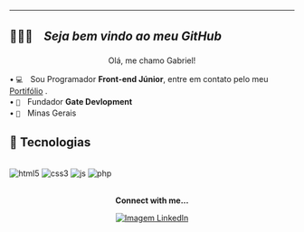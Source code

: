 -----------------------------------------------------
##  🙋🏽‍♂️ﾠ<em>Seja bem vindo ao meu GitHub</em></p>
<p align= "center">Olá, me chamo Gabriel!</p>


•   `💻`ﾠSou Programador <b>Front-end Júnior</b>, entre em contato pelo meu [Portifólio](https://gabrieldev-eight.vercel.app) .<br>
•  `📁`ﾠFundador <b>Gate Devlopment</b><br>
•  `📌`ﾠMinas Gerais

##  🧠 Tecnologias

<div style="display: inline_block"><br/>
<img align=center" alt="html5" src="https://img.shields.io/badge/HTML5-E34F26?style=for-the-badge&logo=html5&logoColor=white"/>
<img align=center" alt="css3" src="https://img.shields.io/badge/CSS3-1572B6?style=for-the-badge&logo=css3&logoColor=white"/>
<img align=center" alt="js"src="https://img.shields.io/badge/JavaScript-F7DF1E?style=for-the-badge&logo=javascript&logoColor=black"/>
<img align=center" alt="php"src="https://img.shields.io/badge/PHP-777BB4?style=for-the-badge&logo=php&logoColor=white"/>
</div><br/>

<p align= "center"> <b>Connect with me...</b> </p>

<div align="center">
<a href='https://www.linkedin.com/in/gabriel-ugoline-dos-santos-88537730a/'> <img src='https://img.shields.io/badge/LinkedIn-0A66C2.svg?style=for-the-badge&logo=LinkedIn&logoColor=white' alt='Imagem LinkedIn' /> </a>
 </div>
